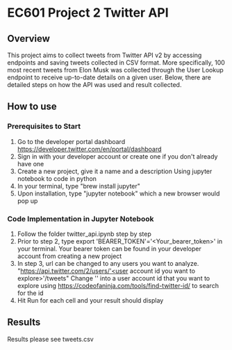 # EC601 Project 2 Twitter API

## Overview
This project aims to collect tweets from Twitter API v2 by accessing endpoints and saving tweets collected in CSV format. More specifically, 100 most recent tweets from Elon Musk was collected through the User Lookup endpoint to receive up-to-date details on a given user. Below, there are detailed steps on how the API was used and result collected.

## How to use
### Prerequisites to Start
1) Go to the developer portal dashboard https://developer.twitter.com/en/portal/dashboard 
2) Sign in with your developer account or create one if you don't already have one
3) Create a new project, give it a name and a description
Using jupyter notebook to code in python
4) In your terminal, type "brew install jupyter"
5) Upon installation, type "jupyter notebook" which a new browser would pop up 

### Code Implementation in Jupyter Notebook
1) Follow the folder twitter_api.ipynb step by step 
2) Prior to step 2, type export 'BEARER_TOKEN'='<Your_bearer_token>' in your terminal. Your bearer token can be found in your developer account from creating a new project
3) In step 3, url can be changed to any users you want to analyze. 
"https://api.twitter.com/2/users/'<user account id you want to explore>'/tweets"
Change '<user account id you want to explore>' into a user account id that you want to explore using https://codeofaninja.com/tools/find-twitter-id/ to search for the id
4) Hit Run for each cell and your result should display

## Results
Results please see tweets.csv
